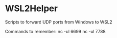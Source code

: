 # WSL2Helper

Scripts to forward UDP ports from Windows to WSL2

Commands to remember:
nc -ul 6699
nc -ul 7788